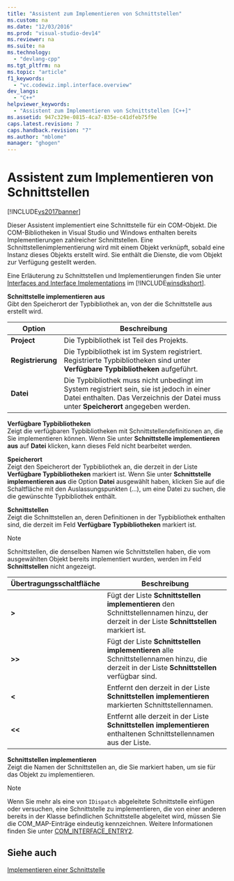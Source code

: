 ```yaml
---
title: "Assistent zum Implementieren von Schnittstellen"
ms.custom: na
ms.date: "12/03/2016"
ms.prod: "visual-studio-dev14"
ms.reviewer: na
ms.suite: na
ms.technology: 
  - "devlang-cpp"
ms.tgt_pltfrm: na
ms.topic: "article"
f1_keywords: 
  - "vc.codewiz.impl.interface.overview"
dev_langs: 
  - "C++"
helpviewer_keywords: 
  - "Assistent zum Implementieren von Schnittstellen [C++]"
ms.assetid: 947c329e-0815-4ca7-835e-c41dfeb75f9e
caps.latest.revision: 7
caps.handback.revision: "7"
ms.author: "mblome"
manager: "ghogen"
---
```

# Assistent zum Implementieren von Schnittstellen
[!INCLUDE[vs2017banner](../assembler/inline/includes/vs2017banner.md)]

Dieser Assistent implementiert eine Schnittstelle für ein COM\-Objekt.  Die COM\-Bibliotheken in Visual Studio und Windows enthalten bereits Implementierungen zahlreicher Schnittstellen.  Eine Schnittstellenimplementierung wird mit einem Objekt verknüpft, sobald eine Instanz dieses Objekts erstellt wird. Sie enthält die Dienste, die vom Objekt zur Verfügung gestellt werden.  
  
 Eine Erläuterung zu Schnittstellen und Implementierungen finden Sie unter [Interfaces and Interface Implementations](http://msdn.microsoft.com/library/windows/desktop/ms694356) im [!INCLUDE[winsdkshort](../atl/reference/includes/winsdkshort_md.md)].  
  
 **Schnittstelle implementieren aus**  
 Gibt den Speicherort der Typbibliothek an, von der die Schnittstelle aus erstellt wird.  
  
|Option|Beschreibung|  
|------------|------------------|  
|**Project**|Die Typbibliothek ist Teil des Projekts.|  
|**Registrierung**|Die Typbibliothek ist im System registriert.  Registrierte Typbibliotheken sind unter **Verfügbare Typbibliotheken** aufgeführt.|  
|**Datei**|Die Typbibliothek muss nicht unbedingt im System registriert sein, sie ist jedoch in einer Datei enthalten.  Das Verzeichnis der Datei muss unter **Speicherort** angegeben werden.|  
  
 **Verfügbare Typbibliotheken**  
 Zeigt die verfügbaren Typbibliotheken mit Schnittstellendefinitionen an, die Sie implementieren können.  Wenn Sie unter **Schnittstelle implementieren aus** auf **Datei** klicken, kann dieses Feld nicht bearbeitet werden.  
  
 **Speicherort**  
 Zeigt den Speicherort der Typbibliothek an, die derzeit in der Liste **Verfügbare Typbibliotheken** markiert ist.  Wenn Sie unter **Schnittstelle implementieren aus** die Option **Datei** ausgewählt haben, klicken Sie auf die Schaltfläche mit den Auslassungspunkten \(...\), um eine Datei zu suchen, die die gewünschte Typbibliothek enthält.  
  
 **Schnittstellen**  
 Zeigt die Schnittstellen an, deren Definitionen in der Typbibliothek enthalten sind, die derzeit im Feld **Verfügbare Typbibliotheken** markiert ist.  
  
> [!NOTE]
>  Schnittstellen, die denselben Namen wie Schnittstellen haben, die vom ausgewählten Objekt bereits implementiert wurden, werden im Feld **Schnittstellen** nicht angezeigt.  
  
|Übertragungsschaltfläche|Beschreibung|  
|------------------------------|------------------|  
|**\>**|Fügt der Liste **Schnittstellen implementieren** den Schnittstellennamen hinzu, der derzeit in der Liste **Schnittstellen** markiert ist.|  
|**\>\>**|Fügt der Liste **Schnittstellen implementieren** alle Schnittstellennamen hinzu, die derzeit in der Liste **Schnittstellen** verfügbar sind.|  
|**\<**|Entfernt den derzeit in der Liste **Schnittstellen implementieren** markierten Schnittstellennamen.|  
|**\<\<**|Entfernt alle derzeit in der Liste **Schnittstellen implementieren** enthaltenen Schnittstellennamen aus der Liste.|  
  
 **Schnittstellen implementieren**  
 Zeigt die Namen der Schnittstellen an, die Sie markiert haben, um sie für das Objekt zu implementieren.  
  
> [!NOTE]
>  Wenn Sie mehr als eine von `IDispatch` abgeleitete Schnittstelle einfügen oder versuchen, eine Schnittstelle zu implementieren, die von einer anderen bereits in der Klasse befindlichen Schnittstelle abgeleitet wird, müssen Sie die COM\_MAP\-Einträge eindeutig kennzeichnen.  Weitere Informationen finden Sie unter [COM\_INTERFACE\_ENTRY2](../Topic/COM_INTERFACE_ENTRY2.md).  
  
## Siehe auch  
 [Implementieren einer Schnittstelle](../ide/implementing-an-interface-visual-cpp.md)